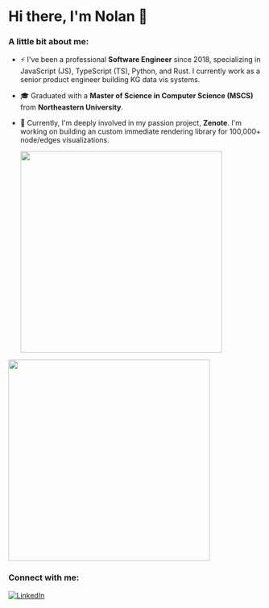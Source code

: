 # Hi there, I'm Nolan 👋

### A little bit about me:

- ⚡ I've been a professional **Software Engineer** since 2018, specializing in JavaScript (JS), TypeScript (TS),  Python, and Rust. I currently work as a senior product engineer building KG data vis systems.
- 🎓 Graduated with a **Master of Science in Computer Science (MSCS)** from **Northeastern University**.
- 🌱 Currently, I'm deeply involved in my passion project, **Zenote**. I'm working on building an custom immediate rendering library for 100,000+ node/edges visualizations.



  <img src="https://github-readme-streak-stats.herokuapp.com?user=eathren&theme=dark&hide_border=true" width="400">
<!--   <img src="https://github-readme-stats.vercel.app/api?username=eathren&show_icons=true&theme=bear" width="400"> -->
  <img src="https://github-readme-stats.vercel.app/api/top-langs/?username=eathren&theme=tokyonight" width="400">


### Connect with me:

[![LinkedIn](https://img.shields.io/badge/LinkedIn-nolanbraman-blue?style=flat-square&logo=linkedin)](https://www.linkedin.com/in/nolanbraman/)

